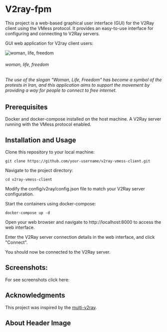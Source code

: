 # V2ray-fpm
This project is a web-based graphical user interface (GUI) for the V2Ray client using the VMess protocol. It provides an easy-to-use interface for configuring and connecting to V2Ray servers.

GUI web application for V2ray client users:


![woman, life, freedom](image/woman-life-freedom.png)
###### woman, life, freedom
###### The use of the slogan "Woman, Life, Freedom" has become a symbol of the protests in Iran, and this application aims to support the movement by providing a way for people to connect to free internet.

## Prerequisites
Docker and docker-compose installed on the host machine.
A V2Ray server running with the VMess protocol enabled.
## Installation and Usage
Clone this repository to your local machine:
```
git clone https://github.com/your-username/v2ray-vmess-client.git
```
Navigate to the project directory:
```
cd v2ray-vmess-client
```
Modify the config/v2ray/config.json file to match your V2Ray server configuration.

Start the containers using docker-compose:
```
docker-compose up -d
```
Open your web browser and navigate to http://localhost:8000 to access the web interface.

Enter the V2Ray server connection details in the web interface, and click "Connect".

You should now be connected to the V2Ray server.

## Screenshots:
For see screenshots click here:

## Acknowledgments

This project was inspired by the [multi-v2ray](https://github.com/Jrohy/multi-v2ray).

## About Header Image
